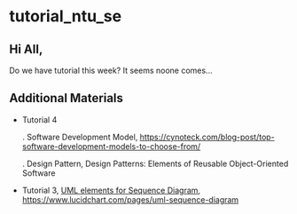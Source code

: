 # tutorial_ntu_se

## Hi All,
Do we have  tutorial this week? It seems noone comes...

## Additional Materials
- Tutorial 4

    . Software Development Model, https://cynoteck.com/blog-post/top-software-development-models-to-choose-from/ 
    
    . Design Pattern, Design Patterns: Elements of Reusable Object-Oriented Software
    
- Tutorial 3, [UML elements for Sequence Diagram](https://www.lucidchart.com/pages/uml-sequence-diagram), https://www.lucidchart.com/pages/uml-sequence-diagram
  
